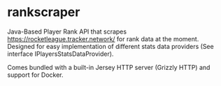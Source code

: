 # rankscraper

Java-Based Player Rank API that scrapes https://rocketleague.tracker.network/ for rank data at the moment.
Designed for easy implementation of different stats data providers (See interface IPlayersStatsDataProvider).


Comes bundled with a built-in Jersey HTTP server (Grizzly HTTP) and support for Docker.

